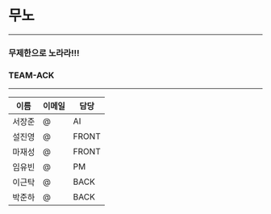 # 무노
---
### 무제한으로 노라라!!!

### TEAM-ACK
---

|이름|이메일|담당|
|---|---|---|
|서장준|@|AI|
|설진영|@|FRONT|
|마재성|@|FRONT|
|임유빈|@|PM|
|이근탁|@|BACK|
|박준하|@|BACK|
